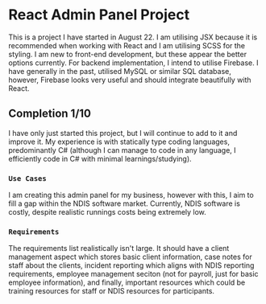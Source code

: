 # React Admin Panel Project

This is a project I have started in August 22. I am utilising JSX because it is recommended when working with React and I am utilising SCSS for the styling. I am new to front-end development, but these appear the better options currently. For backend implementation, I intend to utilise Firebase. I have generally in the past, utilised MySQL or similar SQL database, however, Firebase looks very useful and should integrate beautifully with React.

## Completion 1/10

I have only just started this project, but I will continue to add to it and improve it. My experience is with statically type coding languages, predominantly C# (although I can manage to code in any language, I efficiently code in C# with minimal learnings/studying).

### `Use Cases`

I am creating this admin panel for my business, however with this, I aim to fill a gap within the NDIS software market. Currently, NDIS software is costly, despite realistic runnings costs being extremely low.

### `Requirements`

The requirements list realistically isn't large. It should have a client management aspect which stores basic client information, case notes for staff about the clients, incident reporting which aligns with NDIS reporting requirements, employee management seciton (not for payroll, just for basic employee information), and finally, important resources which could be training resources for staff or NDIS resources for participants. 
